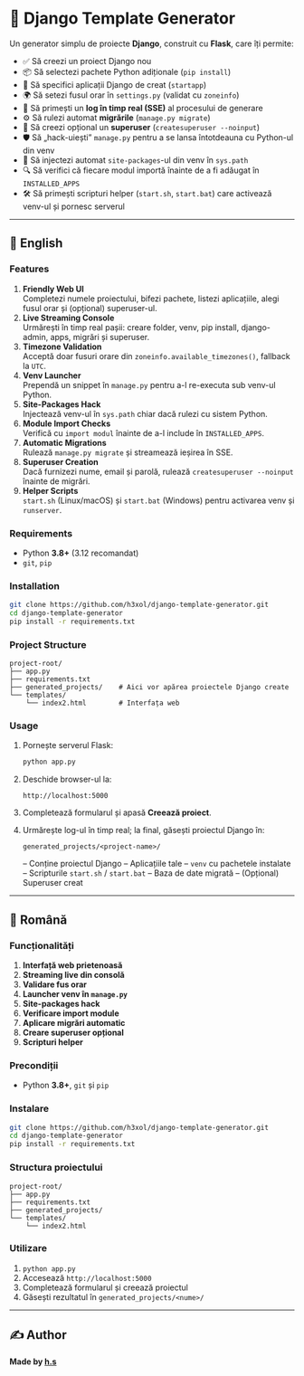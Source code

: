
# 🚀 Django Template Generator

Un generator simplu de proiecte **Django**, construit cu **Flask**, care îți permite:

- ✅ Să creezi un proiect Django nou  
- 📦 Să selectezi pachete Python adiționale (`pip install`)  
- 🧩 Să specifici aplicații Django de creat (`startapp`)  
- 🌍 Să setezi fusul orar în `settings.py` (validat cu `zoneinfo`)  
- 🔄 Să primești un **log în timp real (SSE)** al procesului de generare  
- ⚙️ Să rulezi automat **migrările** (`manage.py migrate`)  
- 🚀 Să creezi opțional un **superuser** (`createsuperuser --noinput`)  
- 🛡️ Să „hack-uiești” `manage.py` pentru a se lansa întotdeauna cu Python-ul din venv  
- 📌 Să injectezi automat `site-packages`-ul din venv în `sys.path`  
- 🔍 Să verifici că fiecare modul importă înainte de a fi adăugat în `INSTALLED_APPS`  
- 🛠️ Să primești scripturi helper (`start.sh`, `start.bat`) care activează venv-ul și pornesc serverul  

---

## 📖 English

### Features

1. **Friendly Web UI**  
   Completezi numele proiectului, bifezi pachete, listezi aplicațiile, alegi fusul orar și (opțional) superuser-ul.  
2. **Live Streaming Console**  
   Urmărești în timp real pașii: creare folder, venv, pip install, django-admin, apps, migrări și superuser.  
3. **Timezone Validation**  
   Acceptă doar fusuri orare din `zoneinfo.available_timezones()`, fallback la `UTC`.  
4. **Venv Launcher**  
   Prependă un snippet în `manage.py` pentru a-l re-execu­ta sub venv-ul Python.  
5. **Site-Packages Hack**  
   Injectează venv-ul în `sys.path` chiar dacă rulezi cu sistem Python.  
6. **Module Import Checks**  
   Verifică cu `import modul` înainte de a-l include în `INSTALLED_APPS`.  
7. **Automatic Migrations**  
   Rulează `manage.py migrate` și streamează ieșirea în SSE.  
8. **Superuser Creation**  
   Dacă furnizezi nume, email și parolă, rulează `createsuperuser --noinput` înainte de migrări.  
9. **Helper Scripts**  
   `start.sh` (Linux/macOS) și `start.bat` (Windows) pentru activarea venv și `runserver`.

### Requirements

- Python **3.8+** (3.12 recomandat)  
- `git`, `pip`

### Installation

```bash
git clone https://github.com/h3xol/django-template-generator.git
cd django-template-generator
pip install -r requirements.txt
````

### Project Structure

```
project-root/
├── app.py
├── requirements.txt
├── generated_projects/    # Aici vor apărea proiectele Django create
└── templates/
    └── index2.html        # Interfața web
```

### Usage

1. Pornește serverul Flask:

   ```bash
   python app.py
   ```

2. Deschide browser-ul la:

   ```
   http://localhost:5000
   ```

3. Completează formularul și apasă **Creează proiect**.

4. Urmărește log-ul în timp real; la final, găsești proiectul Django în:

   ```
   generated_projects/<project-name>/
   ```

   – Conține proiectul Django
   – Aplicațiile tale
   – `venv` cu pachetele instalate
   – Scripturile `start.sh` / `start.bat`
   – Baza de date migrată
   – (Opțional) Superuser creat

---

## 📖 Română

### Funcționalități

1. **Interfață web prietenoasă**
2. **Streaming live din consolă**
3. **Validare fus orar**
4. **Launcher venv în `manage.py`**
5. **Site-packages hack**
6. **Verificare import module**
7. **Aplicare migrări automatic**
8. **Creare superuser opțional**
9. **Scripturi helper**

### Precondiții

* Python **3.8+**, `git` și `pip`

### Instalare

```bash
git clone https://github.com/h3xol/django-template-generator.git
cd django-template-generator
pip install -r requirements.txt
```

### Structura proiectului

```
project-root/
├── app.py
├── requirements.txt
├── generated_projects/
└── templates/
    └── index2.html
```

### Utilizare

1. `python app.py`
2. Accesează `http://localhost:5000`
3. Completează formularul și creează proiectul
4. Găsești rezultatul în `generated_projects/<nume>/`

---

## ✍️ Author

**Made by [h.s](https://github.com/h3xol)**


